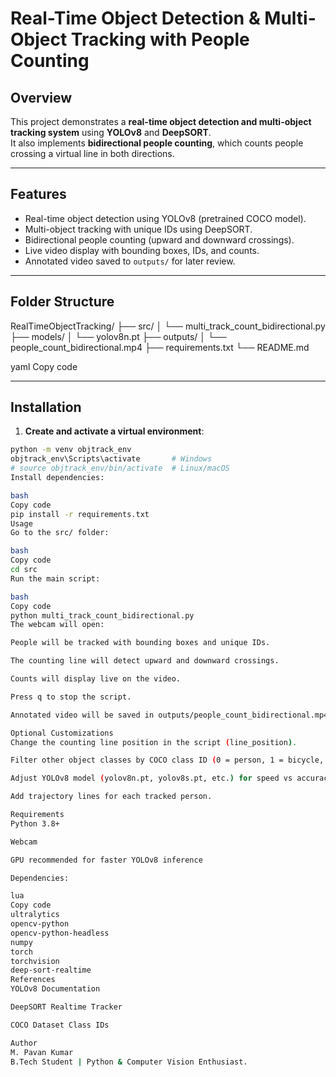 # Real-Time Object Detection & Multi-Object Tracking with People Counting

## Overview
This project demonstrates a **real-time object detection and multi-object tracking system** using **YOLOv8** and **DeepSORT**.  
It also implements **bidirectional people counting**, which counts people crossing a virtual line in both directions.

---

## Features
- Real-time object detection using YOLOv8 (pretrained COCO model).  
- Multi-object tracking with unique IDs using DeepSORT.  
- Bidirectional people counting (upward and downward crossings).  
- Live video display with bounding boxes, IDs, and counts.  
- Annotated video saved to `outputs/` for later review.

---

## Folder Structure
RealTimeObjectTracking/
├── src/
│ └── multi_track_count_bidirectional.py
├── models/
│ └── yolov8n.pt
├── outputs/
│ └── people_count_bidirectional.mp4
├── requirements.txt
└── README.md

yaml
Copy code

---

## Installation

1. **Create and activate a virtual environment**:

```bash
python -m venv objtrack_env
objtrack_env\Scripts\activate       # Windows
# source objtrack_env/bin/activate  # Linux/macOS
Install dependencies:

bash
Copy code
pip install -r requirements.txt
Usage
Go to the src/ folder:

bash
Copy code
cd src
Run the main script:

bash
Copy code
python multi_track_count_bidirectional.py
The webcam will open:

People will be tracked with bounding boxes and unique IDs.

The counting line will detect upward and downward crossings.

Counts will display live on the video.

Press q to stop the script.

Annotated video will be saved in outputs/people_count_bidirectional.mp4.

Optional Customizations
Change the counting line position in the script (line_position).

Filter other object classes by COCO class ID (0 = person, 1 = bicycle, 2 = car, etc.).

Adjust YOLOv8 model (yolov8n.pt, yolov8s.pt, etc.) for speed vs accuracy.

Add trajectory lines for each tracked person.

Requirements
Python 3.8+

Webcam

GPU recommended for faster YOLOv8 inference

Dependencies:

lua
Copy code
ultralytics
opencv-python
opencv-python-headless
numpy
torch
torchvision
deep-sort-realtime
References
YOLOv8 Documentation

DeepSORT Realtime Tracker

COCO Dataset Class IDs

Author
M. Pavan Kumar
B.Tech Student | Python & Computer Vision Enthusiast.
